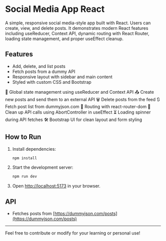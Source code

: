 # Social Media App React 

A simple, responsive social media-style app built with React. Users can create, view, and delete posts. It demonstrates modern React features including useReducer, Context API, dynamic routing with React Router, loading state management, and proper useEffect cleanup.


## Features

- Add, delete, and list posts
- Fetch posts from a dummy API
- Responsive layout with sidebar and main content
- Styled with custom CSS and Bootstrap

🔄 Global state management using useReducer and Context API
📤 Create new posts and send them to an external API
🗑️ Delete posts from the feed
🔃 Fetch post list from dummyjson.com
🧭 Routing with react-router-dom
🧹 Clean up API calls using AbortController in useEffect
⏳ Loading spinner during API fetches
🛠️ Bootstrap UI for clean layout and form styling

## How to Run

1. Install dependencies:
   ```sh
   npm install
   ```
2. Start the development server:
   ```sh
   npm run dev
   ```
3. Open [http://localhost:5173](http://localhost:5173) in your browser.

## API

- Fetches posts from [https://dummyjson.com/posts](https://dummyjson.com/posts)

---

Feel free to contribute or modify for your learning or personal use!
